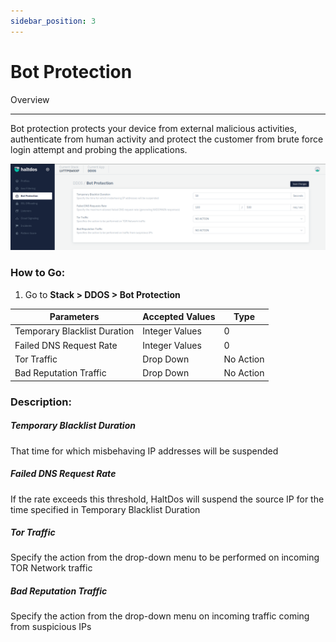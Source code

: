 ```yaml
---
sidebar_position: 3
---
```


# Bot Protection

Overview

---

Bot protection protects your device from external malicious activities, authenticate from human activity and protect the customer from brute force login attempt and probing the applications.

![bot_protection](\img\ddos\v2\botprotection.png)

### **How to Go:**

1. Go to **Stack > DDOS > Bot Protection**

| Parameters                   | Accepted Values  | Type      |
|------------------------------|------------------|-----------|
| Temporary Blacklist Duration | Integer Values   | 0         |
| Failed DNS Request Rate      | Integer Values   | 0         |
| Tor Traffic                  | Drop Down        | No Action |
| Bad Reputation Traffic       | Drop Down        | No Action |

### **Description:**

##### **Temporary Blacklist Duration**

That time for which misbehaving IP addresses will be suspended

##### **Failed DNS Request Rate**

If the rate exceeds this threshold, HaltDos will suspend the source IP for the time specified in Temporary Blacklist Duration

##### **Tor Traffic**

Specify the action from the drop-down menu to be performed on incoming TOR Network traffic

##### **Bad Reputation Traffic**

Specify the action from the drop-down menu on incoming traffic coming from suspicious IPs